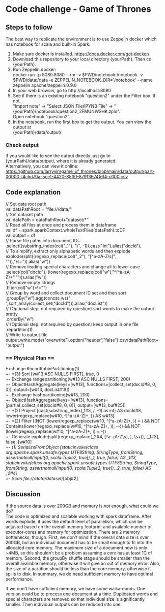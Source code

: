 # Code challenge  - Game of Thrones

## Steps to follow
The best way to replicate the environment is to use Zeppelin docker which has notebook for scala and built-in Spark.
1. Make sure docker is installed. https://docs.docker.com/get-docker/
2. Download this repository to your local directory {yourPath}. Then cd {yourPath}.
3. Run Zeppelin docker:  
docker run -p 8080:8080 --rm -v $PWD/notebook:/notebook -v $PWD/data:/data -e ZEPPELIN_NOTEBOOK_DIR='/notebook' --name zeppelin apache/zeppelin:0.9.0
4. In your web browser, go to http://localhost:8080
5. See if there is an exisitng notebook "question2" under the Filter box. If not,  
"Import note" -> "Select JSON File/IPYNB File" -> "{yourPath}/notebook/question2_2FMUNW2HK.zpln".  
Open notebook "question2".
6. In the notebook, run the first box to get the output. You can view the output at    
{yourPath}/data/output/  
  
### Check output
If you would like to see the output directly just go to {yourPath}/data/output/, where it is already generated.  
Alternatively, you can view it online:  
https://github.com/larryyin/game_of_thrones/blob/main/data/output/part-00000-f4c5d70a-5ce1-4420-8530-87913674fe14-c000.csv

## Code explanation
// Set data root path  
val dataPathRoot = "file:///data/"  
// Set dataset path  
val dataPath = dataPathRoot+"dataset/*"  
// Read all files at once and process them in dataframe  
val df = spark.sparkContext.wholeTextFiles(dataPath).toDF  
val output = df  
// Parse file paths into document IDs  
.select((substring_index(col("_1"), "/", -1)).cast("Int").alias("docId"),  
// To simplify, extract only alphabetic words and then explode  
        explode(split((regexp_replace(col("_2"), "[^a-zA-Z\\s]", "")),"\\s+")).alias("w"))  
// Remove leading special characters and change all to lower case  
.select(col("docId"), (lower(regexp_replace(col("w"),"^[^a-zA-Z]+",""))).alias("w"))  
// Remove empty strings  
.filter(col("w")=!="")  
// Group by word and collect document ID set and then sort  
.groupBy("w").agg(concat_ws(" ",sort_array(collect_set("docId"))).alias("docList"))  
// (Optional step, not required by question) sort words to make the output pretty  
.orderBy("w")  
// (Optional step, not required by question) keep output in one file   
.repartition(1)  
// Write to output file  
output.write.mode("overwrite").option("header","false").csv(dataPathRoot+"output")  

### == Physical Plan ==
Exchange RoundRobinPartitioning(1)  
+- *(3) Sort [w#13 ASC NULLS FIRST], true, 0  
   +- Exchange rangepartitioning(w#13 ASC NULLS FIRST, 200)  
      +- ObjectHashAggregate(keys=[w#13], functions=[collect_set(docId#8, 0, 0)], output=[w#13, docList#19])  
         +- Exchange hashpartitioning(w#13, 200)  
            +- ObjectHashAggregate(keys=[w#13], functions=[partial_collect_set(docId#8, 0, 0)], output=[w#13, buf#25])  
               +- *(2) Project [cast(substring_index(_1#3, /, -1) as int) AS docId#8, lower(regexp_replace(w#10, ^[^a-zA-Z]+, )) AS w#13]  
                  +- *(2) Filter ((NOT (lower(regexp_replace(w#10, ^[^a-zA-Z]+, )) = ) && NOT Contains(lower(regexp_replace(w#10, ^[^a-zA-Z]+, )), --)) && NOT (lower(regexp_replace(w#10, ^[^a-zA-Z]+, )) = -))  
                     +- Generate explode(split(regexp_replace(_2#4, [^a-zA-Z\s], ), \s+)), [_1#3], false, [w#10]  
                        +- *(1) SerializeFromObject [staticinvoke(class org.apache.spark.unsafe.types.UTF8String, StringType, fromString, assertnotnull(input[0, scala.Tuple2, true])._1, true, false) AS _1#3, staticinvoke(class org.apache.spark.unsafe.types.UTF8String, StringType, fromString, assertnotnull(input[0, scala.Tuple2, true])._2, true, false) AS _2#4]  
                           +- Scan file:///data/dataset/*[obj#2]  

## Discussion
If the source data is over 200GB and memory is not enough, what could we do?  
The code is optimized and scalable working with spark dataframe. After words explode, it uses the default level of parallelism, which can be adjusted based on the overall memory footprint and available number of executor-cores and memory for optimization. There are 2 memory bottlenecks, though. First, we don't mind if the overall data size is over 200GB, but an individual document has to be small enough to fit into the allocated core memory. The maximum size of a document now is only ~4MB, so this shouldn't be a problem assuming a core has at least 1G of memory. Second, the groupBy shuffle stage should be smaller than the overall available memory, otherwise it will give an out of memory error. Also, the size of a partition should be less than the core memory, otherwise it spills to disk. In summary, we do need sufficient memory to have optimal performance.  
  
If we don't have sufficient memory, we have some walkarounds. One version could be to process one document at a time. Duplicated words and special characters are removed so that individual size is significantly smaller. Then individual outputs can be reduced into one.  


